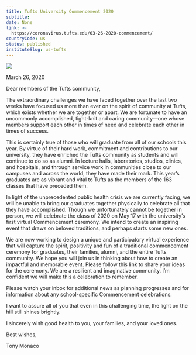 ```yaml
---
title: Tufts University Commencement 2020
subtitle: 
date: None
link: >-
  https://coronavirus.tufts.edu/03-26-2020-commencement/
countryCode: us
status: published
instituteSlug: us-tufts
---
```

![](https://coronavirus.tufts.edu/wp-content/themes/jumbopress-base/assets/images/favicon_tufts.png)

March 26, 2020

Dear members of the Tufts community,

The extraordinary challenges we have faced together over the last two weeks have focused us more than ever on the spirit of community at Tufts, which exists whether we are together or apart. We are fortunate to have an uncommonly accomplished, tight-knit and caring community—one whose members support each other in times of need and celebrate each other in times of success.

This is certainly true of those who will graduate from all of our schools this year. By virtue of their hard work, commitment and contributions to our university, they have enriched the Tufts community as students and will continue to do so as alumni. In lecture halls, laboratories, studios, clinics, and hospitals, and through service work in communities close to our campuses and across the world, they have made their mark. This year’s graduates are as vibrant and vital to Tufts as the members of the 163 classes that have preceded them.

In light of the unprecedented public health crisis we are currently facing, we will be unable to bring our graduates together physically to celebrate all that they have accomplished. Though we unfortunately cannot be together in person, we will celebrate the class of 2020 on May 17 with the university’s first virtual Commencement ceremony. We intend to create an inspiring event that draws on beloved traditions, and perhaps starts some new ones.

We are now working to design a unique and participatory virtual experience that will capture the spirit, positivity and fun of a traditional commencement ceremony for graduates, their families, alumni, and the entire Tufts community. We hope you will join us in thinking about how to create an impactful and memorable event. Please follow this link to share your ideas for the ceremony. We are a resilient and imaginative community. I’m confident we will make this a celebration to remember.

Please watch your inbox for additional news as planning progresses and for information about any school-specific Commencement celebrations.

I want to assure all of you that even in this challenging time, the light on the hill still shines brightly.

I sincerely wish good health to you, your families, and your loved ones.

Best wishes,

Tony Monaco